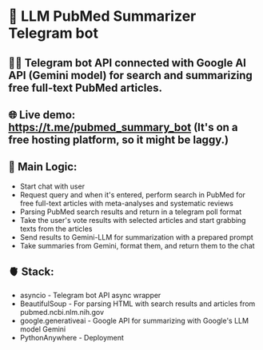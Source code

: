 # 🤖 LLM PubMed Summarizer Telegram bot

## 🧑‍💻 Telegram bot API connected with Google AI API (Gemini model) for search and summarizing free full-text PubMed articles.

## 🌐 Live demo: https://t.me/pubmed_summary_bot (It's on a free hosting platform, so it might be laggy.)

## 🧠 Main Logic:
* Start chat with user
* Request query and when it's entered, perform search in PubMed for free full-text articles with meta-analyses and systematic reviews
* Parsing PubMed search results and return in a telegram poll format
* Take the user's vote results with selected articles and start grabbing texts from the articles
* Send results to Gemini-LLM for summarization with a prepared prompt
* Take summaries from Gemini, format them, and return them to the chat


## 🫀 Stack:
* asyncio - Telegram bot API async wrapper
* BeautifulSoup - For parsing HTML with search results and articles from pubmed.ncbi.nlm.nih.gov
* google.generativeai - Google API for summarizing with Google's LLM model Gemini
* PythonAnywhere - Deployment
